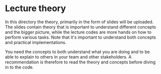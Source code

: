 # Lecture theory

In this directory the theory, primarily in the form of slides will be uploaded. The slides contain theory that is important to understand different concepts and the bigger picture, while the lecture codes are more hands on how to perform various tasks. Note that it's important to understand both concepts and practical implementations. 

You need the concepts to both understand what you are doing and to be able to explain to others in your team and other stakeholders. A recommendation is therefore to read the theory and concepts before diving in to the code. 